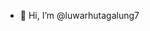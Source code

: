 - 👋 Hi, I’m @luwarhutagalung7
<!---
luwarhutagalung7/luwarhutagalung7 is a ✨ special ✨ repository because its `README.md` (this file) appears on your GitHub profile.
You can click the Preview link to take a look at your changes.
--->
